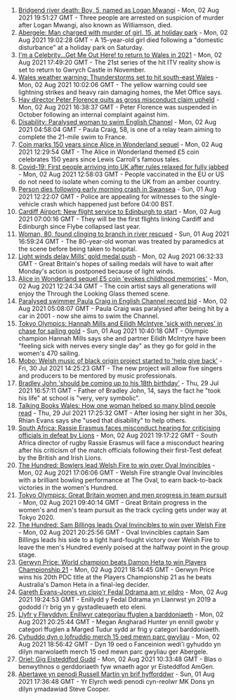1. [Bridgend river death: Boy, 5, named as Logan Mwangi](https://www.bbc.co.uk/news/uk-wales-58049509) - Mon, 02 Aug 2021 19:51:27 GMT - Three people are arrested on suspicion of murder after Logan Mwangi, also known as Williamson, died.
2. [Abergele: Man charged with murder of girl, 15, at holiday park](https://www.bbc.co.uk/news/uk-wales-58050226) - Mon, 02 Aug 2021 19:02:28 GMT - A 15-year-old girl died following a "domestic disturbance" at a holiday park on Saturday.
3. [I'm a Celebrity...Get Me Out Here! to return to Wales in 2021](https://www.bbc.co.uk/news/uk-wales-58053077) - Mon, 02 Aug 2021 17:49:20 GMT - The 21st series of the hit ITV reality show is set to return to Gwrych Castle in November.
4. [Wales weather warning: Thunderstorms set to hit south-east Wales](https://www.bbc.co.uk/news/uk-wales-58056577) - Mon, 02 Aug 2021 10:02:06 GMT - The yellow warning could see lightning strikes and heavy rain damaging homes, the Met Office says.
5. [Hay director Peter Florence quits as gross misconduct claim upheld](https://www.bbc.co.uk/news/uk-wales-58060304) - Mon, 02 Aug 2021 16:38:37 GMT - Peter Florence was suspended in October following an internal complaint against him.
6. [Disability: Paralysed woman to swim English Channel](https://www.bbc.co.uk/news/uk-wales-58025736) - Mon, 02 Aug 2021 04:58:04 GMT - Paula Craig, 58, is one of a relay team aiming to complete the 21-mile swim to France.
7. [Coin marks 150 years since Alice in Wonderland sequel](https://www.bbc.co.uk/news/uk-wales-58053780) - Mon, 02 Aug 2021 12:29:54 GMT - The Alice in Wonderland themed £5 coin celebrates 150 years since Lewis Carroll's famous tales.
8. [Covid-19: First people arriving into UK after rules relaxed for fully jabbed](https://www.bbc.co.uk/news/uk-58050538) - Mon, 02 Aug 2021 12:58:03 GMT - People vaccinated in the EU or US do not need to isolate when coming to the UK from an amber country.
9. [Person dies following early morning crash in Swansea](https://www.bbc.co.uk/news/uk-wales-58047608) - Sun, 01 Aug 2021 12:22:07 GMT - Police are appealing for witnesses to the single-vehicle crash which happened just before 04:00 BST.
10. [Cardiff Airport: New flight service to Edinburgh to start](https://www.bbc.co.uk/news/uk-wales-58049504) - Mon, 02 Aug 2021 07:00:16 GMT - They will be the first flights linking Cardiff and Edinburgh since Flybe collapsed last year.
11. [Woman, 80, found clinging to branch in river rescued](https://www.bbc.co.uk/news/uk-wales-58049508) - Sun, 01 Aug 2021 16:59:24 GMT - The 80-year-old woman was treated by paramedics at the scene before being taken to hospital.
12. [Light winds delay Mills' gold medal push](https://www.bbc.co.uk/sport/olympics/58053689) - Mon, 02 Aug 2021 06:32:33 GMT - Great Britain's hopes of sailing medals will have to wait after Monday's action is postponed because of light winds.
13. [Alice in Wonderland sequel £5 coin 'evokes childhood memories'](https://www.bbc.co.uk/news/uk-wales-58055788) - Mon, 02 Aug 2021 12:24:34 GMT - The coin artist says all generations will enjoy the Through the Looking Glass themed scene.
14. [Paralysed swimmer Paula Craig in English Channel record bid](https://www.bbc.co.uk/news/uk-wales-58039094) - Mon, 02 Aug 2021 05:08:07 GMT - Paula Craig was paralysed after being hit by a car in 2001 - now she aims to swim the Channel.
15. [Tokyo Olympics: Hannah Mills and Eilidh McIntyre 'sick with nerves' in chase for sailing gold](https://www.bbc.co.uk/sport/av/olympics/58046824) - Sun, 01 Aug 2021 10:40:18 GMT - Olympic champion Hannah Mills says she and partner Eilidh McIntyre have been "feeling sick with nerves every single day" as they go for gold in the women's 470 sailing.
16. [Mobo: Welsh music of black origin project started to 'help give back'](https://www.bbc.co.uk/news/uk-wales-58030464) - Fri, 30 Jul 2021 14:25:23 GMT - The new project will allow five singers and producers to be mentored by music professionals.
17. [Bradley John 'should be coming up to his 18th birthday'](https://www.bbc.co.uk/news/uk-wales-58019640) - Thu, 29 Jul 2021 16:57:11 GMT - Father of Bradley John, 14, says the fact he "took his life" at school is "very, very symbolic".
18. [Talking Books Wales: How one woman helped so many blind people read](https://www.bbc.co.uk/news/uk-wales-58018316) - Thu, 29 Jul 2021 17:25:32 GMT - After losing her sight in her 30s, Rhian Evans says she "used that disability" to help others.
19. [South Africa: Rassie Erasmus faces misconduct hearing for criticising officials in defeat by Lions](https://www.bbc.co.uk/sport/rugby-union/58064491) - Mon, 02 Aug 2021 19:17:22 GMT - South Africa director of rugby Rassie Erasmus will face a misconduct hearing after his criticism of the match officials following their first-Test defeat by the British and Irish Lions.
20. [The Hundred: Bowlers lead Welsh Fire to win over Oval Invincibles](https://www.bbc.co.uk/sport/cricket/58061116) - Mon, 02 Aug 2021 17:06:06 GMT - Welsh Fire strangle Oval Invincibles with a brilliant bowling performance at The Oval, to earn back-to-back victories in the women's Hundred.
21. [Tokyo Olympics: Great Britain women and men progress in team pursuit](https://www.bbc.co.uk/sport/olympics/58054883) - Mon, 02 Aug 2021 09:40:14 GMT - Great Britain progress in the women's and men's team pursuit as the track cycling gets under way at Tokyo 2020.
22. [The Hundred: Sam Billings leads Oval Invincibles to win over Welsh Fire](https://www.bbc.co.uk/sport/cricket/58064370) - Mon, 02 Aug 2021 20:25:56 GMT - Oval Invincibles captain Sam Billings leads his side to a tight hard-fought victory over Welsh Fire to leave the men's Hundred evenly poised at the halfway point in the group stage.
23. [Gerwyn Price: World champion beats Damon Heta to win Players Championship 21](https://www.bbc.co.uk/sport/darts/58064420) - Mon, 02 Aug 2021 18:14:45 GMT - Gerwyn Price wins his 20th PDC title at the Players Championship 21 as he beats Australia's Damon Heta in a final-leg decider.
24. [Gareth Evans-Jones yn cipio'r Fedal Ddrama am yr eildro](https://www.bbc.co.uk/newyddion/58059357) - Mon, 02 Aug 2021 19:24:53 GMT - Enillydd y Fedal Ddrama yn Llanrwst yn 2019 a gododd i'r brig yn y gystadleuaeth eto eleni.
25. [Llyfr y Flwyddyn: Enillwyr categorïau ffuglen a barddoniaeth](https://www.bbc.co.uk/newyddion/58025761) - Mon, 02 Aug 2021 20:25:44 GMT - Megan Angharad Hunter yn ennill gwobr y categori ffuglen a Marged Tudur sydd ar frig y categori barddoniaeth.
26. [Cyhuddo dyn o lofruddio merch 15 oed mewn parc gwyliau](https://www.bbc.co.uk/newyddion/58061377) - Mon, 02 Aug 2021 18:56:42 GMT - Dyn 19 oed o Fanceinion wedi'i gyhuddo yn dilyn marwolaeth merch 15 oed mewn parc gwyliau ger Abergele.
27. [Oriel: Gig Eisteddfod Gudd](https://www.bbc.co.uk/newyddion/58055724) - Mon, 02 Aug 2021 10:33:48 GMT - Blas o benwythnos o gerddoriaeth fyw wnaeth agor yr Eisteddfod AmGen.
28. [Abertawe yn penodi Russell Martin yn brif hyfforddwr](https://www.bbc.co.uk/newyddion/58034032) - Sun, 01 Aug 2021 17:36:48 GMT - Yr Elyrch wedi penodi cyn-reolwr MK Dons yn dilyn ymadawiad Steve Cooper.
